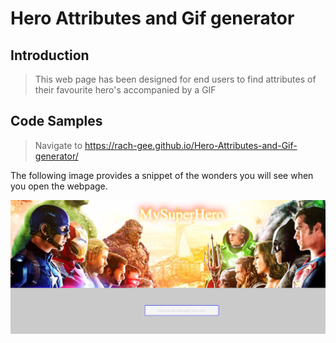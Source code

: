 # Hero Attributes and Gif generator

## Introduction

> This web page has been designed for end users to find attributes of their favourite hero's accompanied by a GIF

## Code Samples

> Navigate to https://rach-gee.github.io/Hero-Attributes-and-Gif-generator/

The following image provides a snippet of the wonders you will see when you open the webpage. 


<img src=".\assets\image\ReadMe_img.PNG" alt="Landing page"/>



